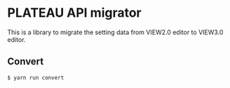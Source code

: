 # PLATEAU API migrator

This is a library to migrate the setting data from VIEW2.0 editor to VIEW3.0 editor.

## Convert

```sh
$ yarn run convert
```

